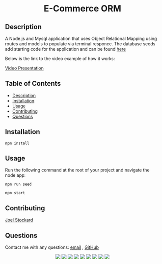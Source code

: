 # <h1 align="center">E-Commerce ORM</h1>

</p>
   
## Description
  
 A Node.js and Mysql application that uses Object Relational Mapping using routes and models to populate via terminal responce. The database seeds add starting code for the application and can be found [here](./seeds/)

Below is the link to the video example of how it works:

[Video Presentation](https://drive.google.com/file/d/1zuV7rrW9O8mb8wcA4BNrJx8krZhsHO5R/view?usp=sharing)

## Table of Contents

- [Description](#description)
- [Installation](#installation)
- [Usage](#usage)
- [Contributing](#contributing)
- [Questions](#questions)

## Installation

`npm install`

## Usage

Run the following command at the root of your project and navigate the node app:

`npm run seed`

`npm start`

## Contributing

[Joel Stockard](https://github.com/jtstockard)

## Questions

Contact me with any questions: [email](jtstockard92@gmail.com) , [GitHub](https://github.com/jtstockard)<br />

<p align="center">
    <img src="https://img.shields.io/badge/Javascript-yellow" />
    <img src="https://img.shields.io/badge/jQuery-blue"  />
    <img src="https://img.shields.io/badge/-node.js-green" />
    <img src="https://img.shields.io/badge/-inquirer-red" >
    <img src="https://img.shields.io/badge/-json-orange" />
    <img src="https://img.shields.io/badge/-sequelize-purple" />
    <img src="https://img.shields.io/badge/-dotenv-grey" />
    <img src="https://img.shields.io/badge/-mysql-cyan" />
    <img src="https://img.shields.io/badge/-express-gold" />
